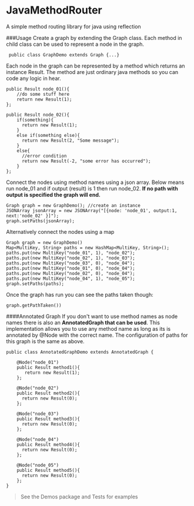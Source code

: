 JavaMethodRouter
================

A simple method routing library for java using reflection


###Usage
Create a graph by extending the Graph class.
Each method in child class can be used to represent a node in the graph.

     public class GraphDemo extends Graph {...}

Each node in the graph can be represented by a method which returns an instance Result. The method are just ordinary java methods so you can code any logic in hear.

    public Result node_01(){
        //do some stuff here
        return new Result(1);
    };

    public Result node_02(){
        if(something){
          return new Result(1);
        }
        else if(something else){
          return new Result(2, "Some message");
        }
        else{
          //error condition
          return new Result(-2, "some error has occurred");
        }
    };

Connect the nodes using method names using a json array. Below means run node_01 and if output (result) is 1 then run node_02. **If no path with output is specified the graph will end.**

    Graph graph = new GraphDemo(); //create an instance
    JSONArray jsonArray = new JSONArray("[{node: 'node_01', output:1, next:'node_02' }]");
    graph.setPaths(jsonArray);

Alternatively connect the nodes using a map

    Graph graph = new GraphDemo()
    Map<MultiKey, String> paths = new HashMap<MultiKey, String>();
    paths.put(new MultiKey("node_01", 1), "node_02");
    paths.put(new MultiKey("node_02", 1), "node_03");
    paths.put(new MultiKey("node_03", 0), "node_04");
    paths.put(new MultiKey("node_01", 0), "node_04");
    paths.put(new MultiKey("node_02", 0), "node_04");
    paths.put(new MultiKey("node_04", 1), "node_05");
    graph.setPaths(paths);

Once the graph has run you can see the paths taken though:

    graph.getPathTaken())


####Annotated Graph
If you don't want to use method names as node names there is also an **AnnotatedGraph that can be used**. This implementation allows you to use any method name as long as its is annotated by @Node with the correct name. The configuration of paths for this graph is the same as above.

    public class AnnotatedGraphDemo extends AnnotatedGraph {

        @Node("node_01")
        public Result method1(){
           return new Result(1);
        };

        @Node("node_02")
        public Result method2(){
          return new Result(0);
        };

        @Node("node_03")
        public Result method3(){
          return new Result(0);
        };

        @Node("node_04")
        public Result method4(){
          return new Result(0);
        };

        @Node("node_05")
        public Result method5(){
          return new Result(0);
        };
    }


> See the Demos package and Tests for examples
